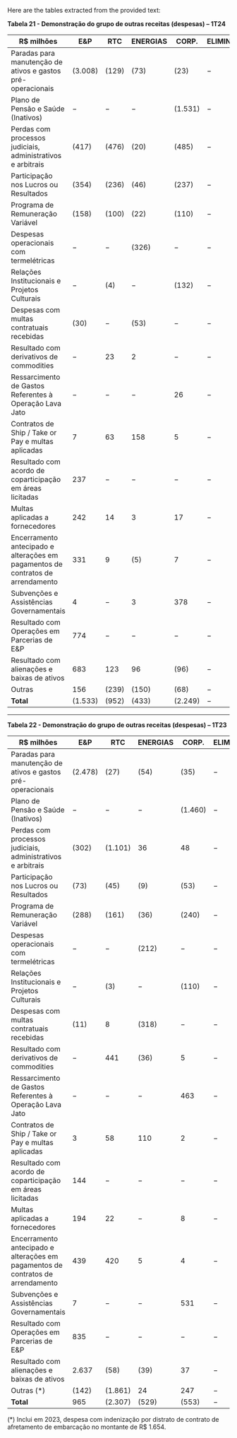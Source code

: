 Here are the tables extracted from the provided text:

**Tabela 21 - Demonstração do grupo de outras receitas (despesas) – 1T24**

| R$ milhões | E&P     | RTC   | ENERGIAS | CORP. | ELIMIN. | CONSOLIDADO |
|------------|---------|-------|----------|-------|---------|-------------|
| Paradas para manutenção de ativos e gastos pré-operacionais | (3.008) | (129) | (73) | (23) | −       | (3.233)     |
| Plano de Pensão e Saúde (Inativos) | −       | −     | −        | (1.531) | −       | (1.531)     |
| Perdas com processos judiciais, administrativos e arbitrais | (417)   | (476) | (20)    | (485) | −       | (1.398)     |
| Participação nos Lucros ou Resultados | (354)   | (236) | (46)    | (237) | −       | (873)       |
| Programa de Remuneração Variável | (158)   | (100) | (22)    | (110) | −       | (390)       |
| Despesas operacionais com termelétricas | −       | −     | (326)   | −     | −       | (326)       |
| Relações Institucionais e Projetos Culturais | −       | (4)   | −        | (132) | −       | (136)       |
| Despesas com multas contratuais recebidas | (30)    | −     | (53)    | −     | −       | (83)        |
| Resultado com derivativos de commodities | −       | 23    | 2       | −     | −       | 25          |
| Ressarcimento de Gastos Referentes à Operação Lava Jato | −       | −     | −        | 26    | −       | 26          |
| Contratos de Ship / Take or Pay e multas aplicadas | 7       | 63    | 158     | 5     | −       | 233         |
| Resultado com acordo de coparticipação em áreas licitadas | 237     | −     | −        | −     | −       | 237         |
| Multas aplicadas a fornecedores | 242     | 14    | 3       | 17    | −       | 276         |
| Encerramento antecipado e alterações em pagamentos de contratos de arrendamento | 331     | 9     | (5)     | 7     | −       | 342         |
| Subvenções e Assistências Governamentais | 4       | −     | 3       | 378   | −       | 385         |
| Resultado com Operações em Parcerias de E&P | 774     | −     | −        | −     | −       | 774         |
| Resultado com alienações e baixas de ativos | 683     | 123   | 96      | (96)  | −       | 806         |
| Outras | 156     | (239) | (150)   | (68)  | −       | (301)      |
| **Total** | (1.533) | (952) | (433)   | (2.249) | −       | (5.167)     |

----

**Tabela 22 - Demonstração do grupo de outras receitas (despesas) – 1T23**

| R$ milhões | E&P     | RTC   | ENERGIAS | CORP. | ELIMIN. | CONSOLIDADO |
|------------|---------|-------|----------|-------|---------|-------------|
| Paradas para manutenção de ativos e gastos pré-operacionais | (2.478) | (27)  | (54)    | (35)  | −       | (2.594)     |
| Plano de Pensão e Saúde (Inativos) | −       | −     | −        | (1.460) | −       | (1.460)     |
| Perdas com processos judiciais, administrativos e arbitrais | (302)   | (1.101) | 36      | 48    | −       | (1.319)     |
| Participação nos Lucros ou Resultados | (73)    | (45)  | (9)     | (53)  | −       | (180)       |
| Programa de Remuneração Variável | (288)   | (161) | (36)    | (240) | −       | (725)       |
| Despesas operacionais com termelétricas | −       | −     | (212)   | −     | −       | (212)       |
| Relações Institucionais e Projetos Culturais | −       | (3)   | −        | (110) | −       | (113)       |
| Despesas com multas contratuais recebidas | (11)    | 8     | (318)   | −     | −       | (321)       |
| Resultado com derivativos de commodities | −       | 441   | (36)    | 5     | −       | 410         |
| Ressarcimento de Gastos Referentes à Operação Lava Jato | −       | −     | −        | 463   | −       | 463         |
| Contratos de Ship / Take or Pay e multas aplicadas | 3       | 58    | 110     | 2     | −       | 173         |
| Resultado com acordo de coparticipação em áreas licitadas | 144     | −     | −        | −     | −       | 144         |
| Multas aplicadas a fornecedores | 194     | 22    | −        | 8     | −       | 224         |
| Encerramento antecipado e alterações em pagamentos de contratos de arrendamento | 439     | 420   | 5       | 4     | −       | 868         |
| Subvenções e Assistências Governamentais | 7       | −     | −        | 531   | −       | 538         |
| Resultado com Operações em Parcerias de E&P | 835     | −     | −        | −     | −       | 835         |
| Resultado com alienações e baixas de ativos | 2.637   | (58)  | (39)    | 37    | −       | 2.577       |
| Outras (*) | (142)   | (1.861) | 24      | 247   | −       | (1.732)     |
| **Total** | 965     | (2.307) | (529)   | (553) | −       | (2.424)     |

(*) Inclui em 2023, despesa com indenização por distrato de contrato de afretamento de embarcação no montante de R$ 1.654.